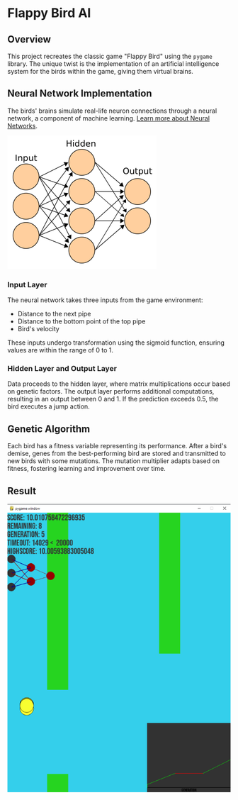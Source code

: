 # Flappy Bird AI

## Overview
This project recreates the classic game "Flappy Bird" using the `pygame` library. The unique twist is the implementation of an artificial intelligence system for the birds within the game, giving them virtual brains.

## Neural Network Implementation
The birds' brains simulate real-life neuron connections through a neural network, a component of machine learning. [Learn more about Neural Networks](https://www.ibm.com/topics/neural-networks).

![Neural Network Example](assets/neural-network.png)
### Input Layer
The neural network takes three inputs from the game environment:
- Distance to the next pipe
- Distance to the bottom point of the top pipe
- Bird's velocity

These inputs undergo transformation using the sigmoid function, ensuring values are within the range of 0 to 1.

### Hidden Layer and Output Layer
Data proceeds to the hidden layer, where matrix multiplications occur based on genetic factors. The output layer performs additional computations, resulting in an output between 0 and 1. If the prediction exceeds 0.5, the bird executes a jump action.

## Genetic Algorithm
Each bird has a fitness variable representing its performance. After a bird's demise, genes from the best-performing bird are stored and transmitted to new birds with some mutations. The mutation multiplier adapts based on fitness, fostering learning and improvement over time.

## Result
![Result](assets/Screenshot_5.png)